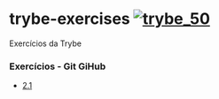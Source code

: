 # trybe-exercises [![trybe_50](https://user-images.githubusercontent.com/48166556/111015178-4e73cb80-8386-11eb-8513-331461ef8448.png)](https://www.betrybe.com)

Exercícios da Trybe

### Exercícios - Git GiHub
- [2.1](exercices/2.1)
